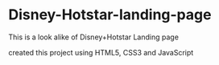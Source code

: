 # Disney-Hotstar-landing-page
This is a look alike of Disney+Hotstar Landing page
 
created this project using HTML5, CSS3 and JavaScript

